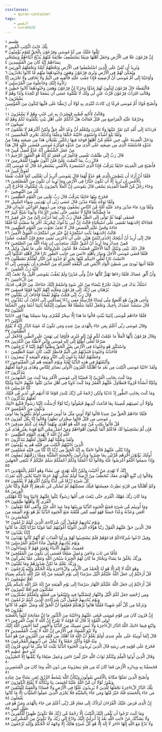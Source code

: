 ```yaml
---
cssclasses:
    - quran-container
tags:
    - القصص
    - surah#28
---
```


طسم  ١<br>
تِلْكَ ءَايَتُ الْكِتَبِ الْمُبِينِ  ٢<br>
نَتْلُوا عَلَيْكَ مِن نَّبَإِ مُوسَى وَفِرْعَوْنَ بِالْحَقِّ لِقَوْمٍ يُؤْمِنُونَ  ٣<br>
إِنَّ فِرْعَوْنَ عَلَا فِى الْأَرْضِ وَجَعَلَ أَهْلَهَا شِيَعًا يَسْتَضْعِفُ طَائِفَةً مِّنْهُمْ يُذَبِّحُ أَبْنَاءَهُمْ وَيَسْتَحْىِ نِسَاءَهُمْ إِنَّهُ كَانَ مِنَ الْمُفْسِدِينَ  ٤<br>
وَنُرِيدُ أَن نَّمُنَّ عَلَى الَّذِينَ اسْتُضْعِفُوا فِى الْأَرْضِ وَنَجْعَلَهُمْ أَئِمَّةً وَنَجْعَلَهُمُ الْوَرِثِينَ  ٥<br>
وَنُمَكِّنَ لَهُمْ فِى الْأَرْضِ وَنُرِىَ فِرْعَوْنَ وَهَمَنَ وَجُنُودَهُمَا مِنْهُم مَّا كَانُوا يَحْذَرُونَ  ٦<br>
وَأَوْحَيْنَا إِلَى أُمِّ مُوسَى أَنْ أَرْضِعِيهِ فَإِذَا خِفْتِ عَلَيْهِ فَأَلْقِيهِ فِى الْيَمِّ وَلَا تَخَافِى وَلَا تَحْزَنِى إِنَّا رَادُّوهُ إِلَيْكِ وَجَاعِلُوهُ مِنَ الْمُرْسَلِينَ  ٧<br>
فَالْتَقَطَهُ ءَالُ فِرْعَوْنَ لِيَكُونَ لَهُمْ عَدُوًّا وَحَزَنًا إِنَّ فِرْعَوْنَ وَهَمَنَ وَجُنُودَهُمَا كَانُوا خَطِِٔينَ  ٨<br>
وَقَالَتِ امْرَأَتُ فِرْعَوْنَ قُرَّتُ عَيْنٍ لِّى وَلَكَ لَا تَقْتُلُوهُ عَسَى أَن يَنفَعَنَا أَوْ نَتَّخِذَهُ وَلَدًا وَهُمْ لَا يَشْعُرُونَ  ٩<br>
وَأَصْبَحَ فُؤَادُ أُمِّ مُوسَى فَرِغًا إِن كَادَتْ لَتُبْدِى بِهِ لَوْلَا أَن رَّبَطْنَا عَلَى قَلْبِهَا لِتَكُونَ مِنَ الْمُؤْمِنِينَ  ١۰<br>
وَقَالَتْ لِأُخْتِهِ قُصِّيهِ فَبَصُرَتْ بِهِ عَن جُنُبٍ وَهُمْ لَا يَشْعُرُونَ  ١١<br>
وَحَرَّمْنَا عَلَيْهِ الْمَرَاضِعَ مِن قَبْلُ فَقَالَتْ هَلْ أَدُلُّكُمْ عَلَى أَهْلِ بَيْتٍ يَكْفُلُونَهُ لَكُمْ وَهُمْ لَهُ نَصِحُونَ  ١٢<br>
فَرَدَدْنَهُ إِلَى أُمِّهِ كَىْ تَقَرَّ عَيْنُهَا وَلَا تَحْزَنَ وَلِتَعْلَمَ أَنَّ وَعْدَ اللَّهِ حَقٌّ وَلَكِنَّ أَكْثَرَهُمْ لَا يَعْلَمُونَ  ١٣<br>
وَلَمَّا بَلَغَ أَشُدَّهُ وَاسْتَوَى ءَاتَيْنَهُ حُكْمًا وَعِلْمًا وَكَذَلِكَ نَجْزِى الْمُحْسِنِينَ  ١٤<br>
وَدَخَلَ الْمَدِينَةَ عَلَى حِينِ غَفْلَةٍ مِّنْ أَهْلِهَا فَوَجَدَ فِيهَا رَجُلَيْنِ يَقْتَتِلَانِ هَذَا مِن شِيعَتِهِ وَهَذَا مِنْ عَدُوِّهِ فَاسْتَغَثَهُ الَّذِى مِن شِيعَتِهِ عَلَى الَّذِى مِنْ عَدُوِّهِ فَوَكَزَهُ مُوسَى فَقَضَى عَلَيْهِ قَالَ هَذَا مِنْ عَمَلِ الشَّيْطَنِ إِنَّهُ عَدُوٌّ مُّضِلٌّ مُّبِينٌ  ١٥<br>
قَالَ رَبِّ إِنِّى ظَلَمْتُ نَفْسِى فَاغْفِرْ لِى فَغَفَرَ لَهُ إِنَّهُ هُوَ الْغَفُورُ الرَّحِيمُ  ١٦<br>
قَالَ رَبِّ بِمَا أَنْعَمْتَ عَلَىَّ فَلَنْ أَكُونَ ظَهِيرًا لِّلْمُجْرِمِينَ  ١٧<br>
فَأَصْبَحَ فِى الْمَدِينَةِ خَائِفًا يَتَرَقَّبُ فَإِذَا الَّذِى اسْتَنصَرَهُ بِالْأَمْسِ يَسْتَصْرِخُهُ قَالَ لَهُ مُوسَى إِنَّكَ لَغَوِىٌّ مُّبِينٌ  ١٨<br>
فَلَمَّا أَنْ أَرَادَ أَن يَبْطِشَ بِالَّذِى هُوَ عَدُوٌّ لَّهُمَا قَالَ يَمُوسَى أَتُرِيدُ أَن تَقْتُلَنِى كَمَا قَتَلْتَ نَفْسًا بِالْأَمْسِ إِن تُرِيدُ إِلَّا أَن تَكُونَ جَبَّارًا فِى الْأَرْضِ وَمَا تُرِيدُ أَن تَكُونَ مِنَ الْمُصْلِحِينَ  ١٩<br>
وَجَاءَ رَجُلٌ مِّنْ أَقْصَا الْمَدِينَةِ يَسْعَى قَالَ يَمُوسَى إِنَّ الْمَلَأَ يَأْتَمِرُونَ بِكَ لِيَقْتُلُوكَ فَاخْرُجْ إِنِّى لَكَ مِنَ النَّصِحِينَ  ٢۰<br>
فَخَرَجَ مِنْهَا خَائِفًا يَتَرَقَّبُ قَالَ رَبِّ نَجِّنِى مِنَ الْقَوْمِ الظَّلِمِينَ  ٢١<br>
وَلَمَّا تَوَجَّهَ تِلْقَاءَ مَدْيَنَ قَالَ عَسَى رَبِّى أَن يَهْدِيَنِى سَوَاءَ السَّبِيلِ  ٢٢<br>
وَلَمَّا وَرَدَ مَاءَ مَدْيَنَ وَجَدَ عَلَيْهِ أُمَّةً مِّنَ النَّاسِ يَسْقُونَ وَوَجَدَ مِن دُونِهِمُ امْرَأَتَيْنِ تَذُودَانِ قَالَ مَا خَطْبُكُمَا قَالَتَا لَا نَسْقِى حَتَّى يُصْدِرَ الرِّعَاءُ وَأَبُونَا شَيْخٌ كَبِيرٌ  ٢٣<br>
فَسَقَى لَهُمَا ثُمَّ تَوَلَّى إِلَى الظِّلِّ فَقَالَ رَبِّ إِنِّى لِمَا أَنزَلْتَ إِلَىَّ مِنْ خَيْرٍ فَقِيرٌ  ٢٤<br>
فَجَاءَتْهُ إِحْدَىهُمَا تَمْشِى عَلَى اسْتِحْيَاءٍ قَالَتْ إِنَّ أَبِى يَدْعُوكَ لِيَجْزِيَكَ أَجْرَ مَا سَقَيْتَ لَنَا فَلَمَّا جَاءَهُ وَقَصَّ عَلَيْهِ الْقَصَصَ قَالَ لَا تَخَفْ نَجَوْتَ مِنَ الْقَوْمِ الظَّلِمِينَ  ٢٥<br>
قَالَتْ إِحْدَىهُمَا يَأَبَتِ اسْتَْٔجِرْهُ إِنَّ خَيْرَ مَنِ اسْتَْٔجَرْتَ الْقَوِىُّ الْأَمِينُ  ٢٦<br>
قَالَ إِنِّى أُرِيدُ أَنْ أُنكِحَكَ إِحْدَى ابْنَتَىَّ هَتَيْنِ عَلَى أَن تَأْجُرَنِى ثَمَنِىَ حِجَجٍ فَإِنْ أَتْمَمْتَ عَشْرًا فَمِنْ عِندِكَ وَمَا أُرِيدُ أَنْ أَشُقَّ عَلَيْكَ سَتَجِدُنِى إِن شَاءَ اللَّهُ مِنَ الصَّلِحِينَ  ٢٧<br>
قَالَ ذَلِكَ بَيْنِى وَبَيْنَكَ أَيَّمَا الْأَجَلَيْنِ قَضَيْتُ فَلَا عُدْوَنَ عَلَىَّ وَاللَّهُ عَلَى مَا نَقُولُ وَكِيلٌ  ٢٨<br>
فَلَمَّا قَضَى مُوسَى الْأَجَلَ وَسَارَ بِأَهْلِهِ ءَانَسَ مِن جَانِبِ الطُّورِ نَارًا قَالَ لِأَهْلِهِ امْكُثُوا إِنِّى ءَانَسْتُ نَارًا لَّعَلِّى ءَاتِيكُم مِّنْهَا بِخَبَرٍ أَوْ جَذْوَةٍ مِّنَ النَّارِ لَعَلَّكُمْ تَصْطَلُونَ  ٢٩<br>
فَلَمَّا أَتَىهَا نُودِىَ مِن شَطِئِ الْوَادِ الْأَيْمَنِ فِى الْبُقْعَةِ الْمُبَرَكَةِ مِنَ الشَّجَرَةِ أَن يَمُوسَى إِنِّى أَنَا اللَّهُ رَبُّ الْعَلَمِينَ  ٣۰<br>
وَأَنْ أَلْقِ عَصَاكَ فَلَمَّا رَءَاهَا تَهْتَزُّ كَأَنَّهَا جَانٌّ وَلَّى مُدْبِرًا وَلَمْ يُعَقِّبْ يَمُوسَى أَقْبِلْ وَلَا تَخَفْ إِنَّكَ مِنَ الْءَامِنِينَ  ٣١<br>
اسْلُكْ يَدَكَ فِى جَيْبِكَ تَخْرُجْ بَيْضَاءَ مِنْ غَيْرِ سُوءٍ وَاضْمُمْ إِلَيْكَ جَنَاحَكَ مِنَ الرَّهْبِ فَذَنِكَ بُرْهَنَانِ مِن رَّبِّكَ إِلَى فِرْعَوْنَ وَمَلَإِيهِ إِنَّهُمْ كَانُوا قَوْمًا فَسِقِينَ  ٣٢<br>
قَالَ رَبِّ إِنِّى قَتَلْتُ مِنْهُمْ نَفْسًا فَأَخَافُ أَن يَقْتُلُونِ  ٣٣<br>
وَأَخِى هَرُونُ هُوَ أَفْصَحُ مِنِّى لِسَانًا فَأَرْسِلْهُ مَعِىَ رِدْءًا يُصَدِّقُنِى إِنِّى أَخَافُ أَن يُكَذِّبُونِ  ٣٤<br>
قَالَ سَنَشُدُّ عَضُدَكَ بِأَخِيكَ وَنَجْعَلُ لَكُمَا سُلْطَنًا فَلَا يَصِلُونَ إِلَيْكُمَا بَِٔايَتِنَا أَنتُمَا وَمَنِ اتَّبَعَكُمَا الْغَلِبُونَ  ٣٥<br>
فَلَمَّا جَاءَهُم مُّوسَى بَِٔايَتِنَا بَيِّنَتٍ قَالُوا مَا هَذَا إِلَّا سِحْرٌ مُّفْتَرًى وَمَا سَمِعْنَا بِهَذَا فِى ءَابَائِنَا الْأَوَّلِينَ  ٣٦<br>
وَقَالَ مُوسَى رَبِّى أَعْلَمُ بِمَن جَاءَ بِالْهُدَى مِنْ عِندِهِ وَمَن تَكُونُ لَهُ عَقِبَةُ الدَّارِ إِنَّهُ لَا يُفْلِحُ الظَّلِمُونَ  ٣٧<br>
وَقَالَ فِرْعَوْنُ يَأَيُّهَا الْمَلَأُ مَا عَلِمْتُ لَكُم مِّنْ إِلَهٍ غَيْرِى فَأَوْقِدْ لِى يَهَمَنُ عَلَى الطِّينِ فَاجْعَل لِّى صَرْحًا لَّعَلِّى أَطَّلِعُ إِلَى إِلَهِ مُوسَى وَإِنِّى لَأَظُنُّهُ مِنَ الْكَذِبِينَ  ٣٨<br>
وَاسْتَكْبَرَ هُوَ وَجُنُودُهُ فِى الْأَرْضِ بِغَيْرِ الْحَقِّ وَظَنُّوا أَنَّهُمْ إِلَيْنَا لَا يُرْجَعُونَ  ٣٩<br>
فَأَخَذْنَهُ وَجُنُودَهُ فَنَبَذْنَهُمْ فِى الْيَمِّ فَانظُرْ كَيْفَ كَانَ عَقِبَةُ الظَّلِمِينَ  ٤۰<br>
وَجَعَلْنَهُمْ أَئِمَّةً يَدْعُونَ إِلَى النَّارِ وَيَوْمَ الْقِيَمَةِ لَا يُنصَرُونَ  ٤١<br>
وَأَتْبَعْنَهُمْ فِى هَذِهِ الدُّنْيَا لَعْنَةً وَيَوْمَ الْقِيَمَةِ هُم مِّنَ الْمَقْبُوحِينَ  ٤٢<br>
وَلَقَدْ ءَاتَيْنَا مُوسَى الْكِتَبَ مِن بَعْدِ مَا أَهْلَكْنَا الْقُرُونَ الْأُولَى بَصَائِرَ لِلنَّاسِ وَهُدًى وَرَحْمَةً لَّعَلَّهُمْ يَتَذَكَّرُونَ  ٤٣<br>
وَمَا كُنتَ بِجَانِبِ الْغَرْبِىِّ إِذْ قَضَيْنَا إِلَى مُوسَى الْأَمْرَ وَمَا كُنتَ مِنَ الشَّهِدِينَ  ٤٤<br>
وَلَكِنَّا أَنشَأْنَا قُرُونًا فَتَطَاوَلَ عَلَيْهِمُ الْعُمُرُ وَمَا كُنتَ ثَاوِيًا فِى أَهْلِ مَدْيَنَ تَتْلُوا عَلَيْهِمْ ءَايَتِنَا وَلَكِنَّا كُنَّا مُرْسِلِينَ  ٤٥<br>
وَمَا كُنتَ بِجَانِبِ الطُّورِ إِذْ نَادَيْنَا وَلَكِن رَّحْمَةً مِّن رَّبِّكَ لِتُنذِرَ قَوْمًا مَّا أَتَىهُم مِّن نَّذِيرٍ مِّن قَبْلِكَ لَعَلَّهُمْ يَتَذَكَّرُونَ  ٤٦<br>
وَلَوْلَا أَن تُصِيبَهُم مُّصِيبَةٌ بِمَا قَدَّمَتْ أَيْدِيهِمْ فَيَقُولُوا رَبَّنَا لَوْلَا أَرْسَلْتَ إِلَيْنَا رَسُولًا فَنَتَّبِعَ ءَايَتِكَ وَنَكُونَ مِنَ الْمُؤْمِنِينَ  ٤٧<br>
فَلَمَّا جَاءَهُمُ الْحَقُّ مِنْ عِندِنَا قَالُوا لَوْلَا أُوتِىَ مِثْلَ مَا أُوتِىَ مُوسَى أَوَلَمْ يَكْفُرُوا بِمَا أُوتِىَ مُوسَى مِن قَبْلُ قَالُوا سِحْرَانِ تَظَهَرَا وَقَالُوا إِنَّا بِكُلٍّ كَفِرُونَ  ٤٨<br>
قُلْ فَأْتُوا بِكِتَبٍ مِّنْ عِندِ اللَّهِ هُوَ أَهْدَى مِنْهُمَا أَتَّبِعْهُ إِن كُنتُمْ صَدِقِينَ  ٤٩<br>
فَإِن لَّمْ يَسْتَجِيبُوا لَكَ فَاعْلَمْ أَنَّمَا يَتَّبِعُونَ أَهْوَاءَهُمْ وَمَنْ أَضَلُّ مِمَّنِ اتَّبَعَ هَوَىهُ بِغَيْرِ هُدًى مِّنَ اللَّهِ إِنَّ اللَّهَ لَا يَهْدِى الْقَوْمَ الظَّلِمِينَ  ٥۰<br>
وَلَقَدْ وَصَّلْنَا لَهُمُ الْقَوْلَ لَعَلَّهُمْ يَتَذَكَّرُونَ  ٥١<br>
الَّذِينَ ءَاتَيْنَهُمُ الْكِتَبَ مِن قَبْلِهِ هُم بِهِ يُؤْمِنُونَ  ٥٢<br>
وَإِذَا يُتْلَى عَلَيْهِمْ قَالُوا ءَامَنَّا بِهِ إِنَّهُ الْحَقُّ مِن رَّبِّنَا إِنَّا كُنَّا مِن قَبْلِهِ مُسْلِمِينَ  ٥٣<br>
أُولَئِكَ يُؤْتَوْنَ أَجْرَهُم مَّرَّتَيْنِ بِمَا صَبَرُوا وَيَدْرَءُونَ بِالْحَسَنَةِ السَّيِّئَةَ وَمِمَّا رَزَقْنَهُمْ يُنفِقُونَ  ٥٤<br>
وَإِذَا سَمِعُوا اللَّغْوَ أَعْرَضُوا عَنْهُ وَقَالُوا لَنَا أَعْمَلُنَا وَلَكُمْ أَعْمَلُكُمْ سَلَمٌ عَلَيْكُمْ لَا نَبْتَغِى الْجَهِلِينَ  ٥٥<br>
إِنَّكَ لَا تَهْدِى مَنْ أَحْبَبْتَ وَلَكِنَّ اللَّهَ يَهْدِى مَن يَشَاءُ وَهُوَ أَعْلَمُ بِالْمُهْتَدِينَ  ٥٦<br>
وَقَالُوا إِن نَّتَّبِعِ الْهُدَى مَعَكَ نُتَخَطَّفْ مِنْ أَرْضِنَا أَوَلَمْ نُمَكِّن لَّهُمْ حَرَمًا ءَامِنًا يُجْبَى إِلَيْهِ ثَمَرَتُ كُلِّ شَىْءٍ رِّزْقًا مِّن لَّدُنَّا وَلَكِنَّ أَكْثَرَهُمْ لَا يَعْلَمُونَ  ٥٧<br>
وَكَمْ أَهْلَكْنَا مِن قَرْيَةٍ بَطِرَتْ مَعِيشَتَهَا فَتِلْكَ مَسَكِنُهُمْ لَمْ تُسْكَن مِّن بَعْدِهِمْ إِلَّا قَلِيلًا وَكُنَّا نَحْنُ الْوَرِثِينَ  ٥٨<br>
وَمَا كَانَ رَبُّكَ مُهْلِكَ الْقُرَى حَتَّى يَبْعَثَ فِى أُمِّهَا رَسُولًا يَتْلُوا عَلَيْهِمْ ءَايَتِنَا وَمَا كُنَّا مُهْلِكِى الْقُرَى إِلَّا وَأَهْلُهَا ظَلِمُونَ  ٥٩<br>
وَمَا أُوتِيتُم مِّن شَىْءٍ فَمَتَعُ الْحَيَوةِ الدُّنْيَا وَزِينَتُهَا وَمَا عِندَ اللَّهِ خَيْرٌ وَأَبْقَى أَفَلَا تَعْقِلُونَ  ٦۰<br>
أَفَمَن وَعَدْنَهُ وَعْدًا حَسَنًا فَهُوَ لَقِيهِ كَمَن مَّتَّعْنَهُ مَتَعَ الْحَيَوةِ الدُّنْيَا ثُمَّ هُوَ يَوْمَ الْقِيَمَةِ مِنَ الْمُحْضَرِينَ  ٦١<br>
وَيَوْمَ يُنَادِيهِمْ فَيَقُولُ أَيْنَ شُرَكَاءِىَ الَّذِينَ كُنتُمْ تَزْعُمُونَ  ٦٢<br>
قَالَ الَّذِينَ حَقَّ عَلَيْهِمُ الْقَوْلُ رَبَّنَا هَؤُلَاءِ الَّذِينَ أَغْوَيْنَا أَغْوَيْنَهُمْ كَمَا غَوَيْنَا تَبَرَّأْنَا إِلَيْكَ مَا كَانُوا إِيَّانَا يَعْبُدُونَ  ٦٣<br>
وَقِيلَ ادْعُوا شُرَكَاءَكُمْ فَدَعَوْهُمْ فَلَمْ يَسْتَجِيبُوا لَهُمْ وَرَأَوُا الْعَذَابَ لَوْ أَنَّهُمْ كَانُوا يَهْتَدُونَ  ٦٤<br>
وَيَوْمَ يُنَادِيهِمْ فَيَقُولُ مَاذَا أَجَبْتُمُ الْمُرْسَلِينَ  ٦٥<br>
فَعَمِيَتْ عَلَيْهِمُ الْأَنبَاءُ يَوْمَئِذٍ فَهُمْ لَا يَتَسَاءَلُونَ  ٦٦<br>
فَأَمَّا مَن تَابَ وَءَامَنَ وَعَمِلَ صَلِحًا فَعَسَى أَن يَكُونَ مِنَ الْمُفْلِحِينَ  ٦٧<br>
وَرَبُّكَ يَخْلُقُ مَا يَشَاءُ وَيَخْتَارُ مَا كَانَ لَهُمُ الْخِيَرَةُ سُبْحَنَ اللَّهِ وَتَعَلَى عَمَّا يُشْرِكُونَ  ٦٨<br>
وَرَبُّكَ يَعْلَمُ مَا تُكِنُّ صُدُورُهُمْ وَمَا يُعْلِنُونَ  ٦٩<br>
وَهُوَ اللَّهُ لَا إِلَهَ إِلَّا هُوَ لَهُ الْحَمْدُ فِى الْأُولَى وَالْءَاخِرَةِ وَلَهُ الْحُكْمُ وَإِلَيْهِ تُرْجَعُونَ  ٧۰<br>
قُلْ أَرَءَيْتُمْ إِن جَعَلَ اللَّهُ عَلَيْكُمُ الَّيْلَ سَرْمَدًا إِلَى يَوْمِ الْقِيَمَةِ مَنْ إِلَهٌ غَيْرُ اللَّهِ يَأْتِيكُم بِضِيَاءٍ أَفَلَا تَسْمَعُونَ  ٧١<br>
قُلْ أَرَءَيْتُمْ إِن جَعَلَ اللَّهُ عَلَيْكُمُ النَّهَارَ سَرْمَدًا إِلَى يَوْمِ الْقِيَمَةِ مَنْ إِلَهٌ غَيْرُ اللَّهِ يَأْتِيكُم بِلَيْلٍ تَسْكُنُونَ فِيهِ أَفَلَا تُبْصِرُونَ  ٧٢<br>
وَمِن رَّحْمَتِهِ جَعَلَ لَكُمُ الَّيْلَ وَالنَّهَارَ لِتَسْكُنُوا فِيهِ وَلِتَبْتَغُوا مِن فَضْلِهِ وَلَعَلَّكُمْ تَشْكُرُونَ  ٧٣<br>
وَيَوْمَ يُنَادِيهِمْ فَيَقُولُ أَيْنَ شُرَكَاءِىَ الَّذِينَ كُنتُمْ تَزْعُمُونَ  ٧٤<br>
وَنَزَعْنَا مِن كُلِّ أُمَّةٍ شَهِيدًا فَقُلْنَا هَاتُوا بُرْهَنَكُمْ فَعَلِمُوا أَنَّ الْحَقَّ لِلَّهِ وَضَلَّ عَنْهُم مَّا كَانُوا يَفْتَرُونَ  ٧٥<br>
إِنَّ قَرُونَ كَانَ مِن قَوْمِ مُوسَى فَبَغَى عَلَيْهِمْ وَءَاتَيْنَهُ مِنَ الْكُنُوزِ مَا إِنَّ مَفَاتِحَهُ لَتَنُوأُ بِالْعُصْبَةِ أُولِى الْقُوَّةِ إِذْ قَالَ لَهُ قَوْمُهُ لَا تَفْرَحْ إِنَّ اللَّهَ لَا يُحِبُّ الْفَرِحِينَ  ٧٦<br>
وَابْتَغِ فِيمَا ءَاتَىكَ اللَّهُ الدَّارَ الْءَاخِرَةَ وَلَا تَنسَ نَصِيبَكَ مِنَ الدُّنْيَا وَأَحْسِن كَمَا أَحْسَنَ اللَّهُ إِلَيْكَ وَلَا تَبْغِ الْفَسَادَ فِى الْأَرْضِ إِنَّ اللَّهَ لَا يُحِبُّ الْمُفْسِدِينَ  ٧٧<br>
قَالَ إِنَّمَا أُوتِيتُهُ عَلَى عِلْمٍ عِندِى أَوَلَمْ يَعْلَمْ أَنَّ اللَّهَ قَدْ أَهْلَكَ مِن قَبْلِهِ مِنَ الْقُرُونِ مَنْ هُوَ أَشَدُّ مِنْهُ قُوَّةً وَأَكْثَرُ جَمْعًا وَلَا يُسَْٔلُ عَن ذُنُوبِهِمُ الْمُجْرِمُونَ  ٧٨<br>
فَخَرَجَ عَلَى قَوْمِهِ فِى زِينَتِهِ قَالَ الَّذِينَ يُرِيدُونَ الْحَيَوةَ الدُّنْيَا يَلَيْتَ لَنَا مِثْلَ مَا أُوتِىَ قَرُونُ إِنَّهُ لَذُو حَظٍّ عَظِيمٍ  ٧٩<br>
وَقَالَ الَّذِينَ أُوتُوا الْعِلْمَ وَيْلَكُمْ ثَوَابُ اللَّهِ خَيْرٌ لِّمَنْ ءَامَنَ وَعَمِلَ صَلِحًا وَلَا يُلَقَّىهَا إِلَّا الصَّبِرُونَ  ٨۰<br>
فَخَسَفْنَا بِهِ وَبِدَارِهِ الْأَرْضَ فَمَا كَانَ لَهُ مِن فِئَةٍ يَنصُرُونَهُ مِن دُونِ اللَّهِ وَمَا كَانَ مِنَ الْمُنتَصِرِينَ  ٨١<br>
وَأَصْبَحَ الَّذِينَ تَمَنَّوْا مَكَانَهُ بِالْأَمْسِ يَقُولُونَ وَيْكَأَنَّ اللَّهَ يَبْسُطُ الرِّزْقَ لِمَن يَشَاءُ مِنْ عِبَادِهِ وَيَقْدِرُ لَوْلَا أَن مَّنَّ اللَّهُ عَلَيْنَا لَخَسَفَ بِنَا وَيْكَأَنَّهُ لَا يُفْلِحُ الْكَفِرُونَ  ٨٢<br>
تِلْكَ الدَّارُ الْءَاخِرَةُ نَجْعَلُهَا لِلَّذِينَ لَا يُرِيدُونَ عُلُوًّا فِى الْأَرْضِ وَلَا فَسَادًا وَالْعَقِبَةُ لِلْمُتَّقِينَ  ٨٣<br>
مَن جَاءَ بِالْحَسَنَةِ فَلَهُ خَيْرٌ مِّنْهَا وَمَن جَاءَ بِالسَّيِّئَةِ فَلَا يُجْزَى الَّذِينَ عَمِلُوا السَّئَِّاتِ إِلَّا مَا كَانُوا يَعْمَلُونَ  ٨٤<br>
إِنَّ الَّذِى فَرَضَ عَلَيْكَ الْقُرْءَانَ لَرَادُّكَ إِلَى مَعَادٍ قُل رَّبِّى أَعْلَمُ مَن جَاءَ بِالْهُدَى وَمَنْ هُوَ فِى ضَلَلٍ مُّبِينٍ  ٨٥<br>
وَمَا كُنتَ تَرْجُوا أَن يُلْقَى إِلَيْكَ الْكِتَبُ إِلَّا رَحْمَةً مِّن رَّبِّكَ فَلَا تَكُونَنَّ ظَهِيرًا لِّلْكَفِرِينَ  ٨٦<br>
وَلَا يَصُدُّنَّكَ عَنْ ءَايَتِ اللَّهِ بَعْدَ إِذْ أُنزِلَتْ إِلَيْكَ وَادْعُ إِلَى رَبِّكَ وَلَا تَكُونَنَّ مِنَ الْمُشْرِكِينَ  ٨٧<br>
وَلَا تَدْعُ مَعَ اللَّهِ إِلَهًا ءَاخَرَ لَا إِلَهَ إِلَّا هُوَ كُلُّ شَىْءٍ هَالِكٌ إِلَّا وَجْهَهُ لَهُ الْحُكْمُ وَإِلَيْهِ تُرْجَعُونَ  ٨٨<br>
